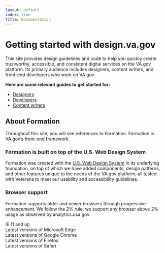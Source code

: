 ```yaml
---
layout: default
index: true
title: Documentation
---
```


# Getting started with design.va.gov

<div class="va-introtext">
This site provides design guidelines and code to help you quickly create trustworthy, accessible, and consistent digital services on the VA.gov platform. Its primary audience includes designers, content writers, and front-end developers who work on VA.gov.
</div>

**Here are some relevant guides to get started for:**

- [Designers](designers)
- [Developers](developers)
- [Content writers](content-writers)

## About Formation

Throughout this site, you will see references to Formation. Formation is VA.gov’s front-end framework.

### Formation is built on top of the U.S. Web Design System

Formation was created with the [U.S. Web Design System](https://designsystem.digital.gov) in its underlying foundation, on top of which we have added components, design patterns, and other features unique to the needs of the VA.gov platform, all tested with Veterans to meet our usability and accessibility guidelines.

### Browser support

Formation supports older and newer browsers through progressive enhancement. We follow the 2% rule: we support any browser above 2% usage as observed by analytics.usa.gov.

<div class="site-showcase">
  <div class="vads-u-display--flex site-showcase__col vads-u-margin-top--0 vads-u-border--0 vads-u-align-items--center">
    <div class="vads-u-padding-right--5 vads-u-color--cool-blue-light ">
      <i class="fab fa-internet-explorer vads-u-font-size--2xl"></i>
    </div>
    <div class="vads-u-font-weight--bold">
      IE 11 and up
    </div>
  </div>

  <div class="vads-u-display--flex site-showcase__col vads-u-align-items--center">
    <div class="vads-u-padding-right--5 vads-u-color--cool-blue-light ">
      <i class="fab fa-edge vads-u-font-size--2xl"></i>
    </div>
    <div class="vads-u-font-weight--bold">
      Latest versions of Microsoft Edge
    </div>
  </div>

  <div class="vads-u-display--flex site-showcase__col vads-u-align-items--center">
    <div class="vads-u-padding-right--5 vads-u-color--gold">
      <i class="fab fa-chrome vads-u-font-size--2xl"></i>
    </div>
    <div class="vads-u-font-weight--bold">
      Latest versions of Google Chrome
    </div>
  </div>

  <div class="vads-u-display--flex site-showcase__col vads-u-align-items--center">
    <div class="vads-u-padding-right--5 vads-u-color--orange">
      <i class="fab fa-firefox vads-u-font-size--2xl"></i>
    </div>
    <div class="vads-u-font-weight--bold">
      Latest versions of Firefox
    </div>
  </div>

  <div class="vads-u-display--flex site-showcase__col vads-u-align-items--center">
    <div class="vads-u-padding-right--5 vads-u-color--primary-alt-dark">
      <i class="fab fa-safari vads-u-font-size--2xl"></i>
    </div>
    <div class="vads-u-font-weight--bold">
      Latest versions of Safari
    </div>
  </div>
</div>